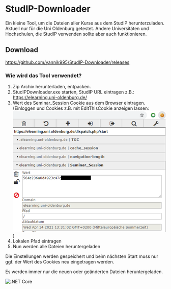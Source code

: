 # StudIP-Downloader
Ein kleine Tool, um die Dateien aller Kurse aus dem StudIP herunterzuladen. Aktuell nur für die Uni Oldenburg getestet. Andere Universitäten und Hochschulen, die StudIP verwenden sollte aber auch funktionieren.

## Download 
https://github.com/yannik995/StudIP-Downloader/releases

### Wie wird das Tool verwendet?

1. Zip Archiv herunterladen, entpacken.
2. StudIPDownloader.exe starten, StudIP URL eintragen z.B.: https://elearning.uni-oldenburg.de/
3. Wert des Seminar_Session Cookie aus dem Browser eintragen.  
(Einloggen und Cookies z.B. mit EditThisCookie anzeigen lassen:
![Cookie Bild](./cookie.png))
4. Lokalen Pfad eintragen
5. Nun werden alle Dateien heruntergeladen

Die Einstellungen werden gespeichert und beim nächsten Start muss nur ggf. der Wert des Cookies neu eingetragen werden.

Es werden immer nur die neuen oder geänderten Dateien heruntergeladen.

![.NET Core](https://github.com/yannik995/StudIP-Downloader/workflows/.NET%20Core/badge.svg)
